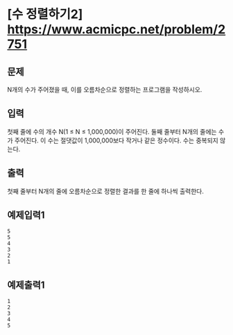 # [수 정렬하기2] <https://www.acmicpc.net/problem/2751>


## 문제
N개의 수가 주어졌을 때, 이를 오름차순으로 정렬하는 프로그램을 작성하시오.


## 입력
첫째 줄에 수의 개수 N(1 ≤ N ≤ 1,000,000)이 주어진다. 둘째 줄부터 N개의 줄에는 수가 주어진다. 이 수는 절댓값이 1,000,000보다 작거나 같은 정수이다. 수는 중복되지 않는다.

## 출력
첫째 줄부터 N개의 줄에 오름차순으로 정렬한 결과를 한 줄에 하나씩 출력한다.


## 예제입력1
```
5
5
4
3
2
1
```
## 예제출력1
```
1
2
3
4
5
```
